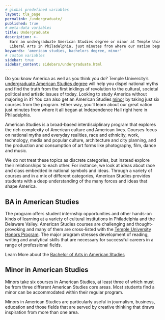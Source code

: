 ```yaml
---
# global predefined variables
layout: tla_page
permalink: /undergraduate/
published: true
# meta-data variables
title: Undergraduate
description: >-
  Earn an undergraduate American Studies degree or minor at Temple University's College of 
  Liberal Arts in Philadelphia, just minutes from where our nation began. 
keywords: 'american studies, bachelors degree, minor'
# custom variables
sidebar: true
sidebar_content: sidebars/undergraduate.html
---
```

Do you know America as well as you think you do? Temple University’s [undergraduate American Studies degree](#ba-in-american-studies) will help you dispel national myths and find the truth from the first inklings of revolution to the cultural, societal political and artistic issues of today. Looking to study America without majoring in it? You can also get an American Studies [minor](#minor-in-american-studies) by taking just six courses from the program. Either way, you’ll learn about our great nation just minutes from where it all began at Independence Hall right here in Philadelphia.

American Studies is a broad-based interdisciplinary program that explores the rich complexity of American culture and American lives. Courses focus on national myths and everyday realities, race and ethnicity, work, technology, media and popular culture, architecture and city planning, and the production and consumption of art forms like photography, film, dance and music.

We do not treat these topics as discrete categories, but instead explore their relationships to each other. For instance, we look at ideas about race and class embedded in national symbols and ideas. Through a variety of courses and in a mix of different categories, American Studies provides students with a deep understanding of the many forces and ideas that shape America. 

## BA in American Studies
The program offers student internship opportunities and other hands-on kinds of learning at a variety of cultural institutions in Philadelphia and the Delaware Valley. American Studies courses are challenging and thought-provoking and many of them are cross-listed with the [Temple University Honors Program](http://honors.temple.edu/). The major program stresses development of reading, writing and analytical skills that are necessary for successful careers in a range of professional fields.

Learn More about the [Bachelor of Arts in American Studies](http://bulletin.temple.edu/undergraduate/liberal-arts/american-studies/)

## Minor in American Studies
Minors take six courses in American Studies, at least three of which must be from three different American Studies core areas. Most students find a minor can be accommodated within their regular program.

Minors in American Studies are particularly useful in journalism, business, education and those fields that are served by creative thinking that draws inspiration from more than one area.

